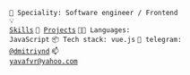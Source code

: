 <code>👷 Speciality: Software engineer / Frontend</code><br>
<code>💡 [Skills](SKILLS.md)</code>
<code>🧻 [Projects](PROJECTS.md)</code>
<code>🧑‍💻 Languages: JavaScript</code>
<code>📦 Tech stack: vue.js</code>
<code>💬 telegram: [@dmitriynd](https://telegram.me/dmitriynd)</code>
<code>📫 [yavafvr@yahoo.com](mailto:yavafvr@yahoo.com)</code>
